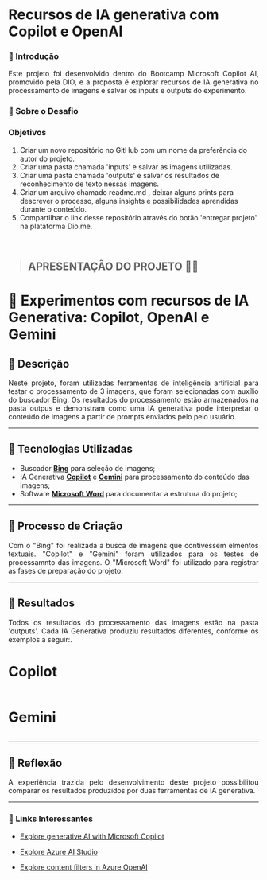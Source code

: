 # Recursos de IA generativa com Copilot e OpenAI

### 🚀 Introdução

<p align='justify'>
Este projeto foi desenvolvido dentro do Bootcamp Microsoft Copilot AI, promovido pela DIO, e a proposta é explorar recursos de IA generativa no processamento de imagens e salvar os inputs e outputs do experimento. 
</p>

### 🎯 Sobre o Desafio 

### Objetivos

1. Criar um novo repositório no GitHub com um nome da preferência do autor do projeto.
2. Criar uma pasta chamada 'inputs' e salvar as imagens utilizadas.
3. Criar uma pasta chamada 'outputs' e salvar os resultados de reconhecimento de texto nessas imagens.
4. Criar um arquivo chamado readme.md , deixar alguns prints para descrever o processo, alguns insights e possibilidades aprendidas durante o conteúdo.
5. Compartilhar o link desse repositório através do botão 'entregar projeto' na plataforma Dio.me.

</br>  

> ## APRESENTAÇÃO DO PROJETO 💪🤓

# 🤖 Experimentos com recursos de IA Generativa: Copilot, OpenAI e Gemini

## 📒 Descrição 
<p align='justify'>
Neste projeto, foram utilizadas ferramentas de inteligência artificial para testar o processamento de 3 imagens, que foram selecionadas com auxílio do buscador Bing. Os resultados do processamento estão armazenados na pasta outpus e demonstram como uma IA generativa pode interpretar o conteúdo de imagens a partir de prompts enviados pelo pelo usuário.   
</p>

---

## 🤖 Tecnologias Utilizadas
- Buscador **[Bing](https://www.bing.com/)** para seleção de imagens;
- IA Generativa **[Copilot](https://www.bing.com/chat?form=NTPCHB)** e **[Gemini](https://gemini.google.com/u/1/app)** para processamento do conteúdo das imagens;
- Software **[Microsoft Word](https://www.microsoft.com/pt-br/microsoft-365/p/word/cfq7ttc0hlkm)** para documentar a estrutura do projeto;

---

## 🧐 Processo de Criação  
<p align='justify'>
Com o "Bing" foi realizada a busca de imagens que contivessem elmentos textuais. "Copilot" e "Gemini" foram utilizados para os testes de processamnto das imagens. O "Microsoft Word" foi utilizado para registrar as fases de preparação do projeto. 
</p>

---

## 🚀 Resultados
<p align='justify'>
Todos os resultados do processamento das imagens estão na pasta 'outputs'. Cada IA Generativa produziu resultados diferentes, conforme os exemplos a seguir:.   
</p>  

# Copilot

<img src=''>

# Gemini

<img src=''>


---

## 💭 Reflexão
<p align='justify'>
A experiência trazida pelo desenvolvimento deste projeto possibilitou comparar os resultados produzidos por duas ferramentas de IA generativa. 
</p>

--- 

### 🔗 Links Interessantes  

- [Explore generative AI with Microsoft Copilot](https://microsoftlearning.github.io/mslearn-ai-fundamentals/Instructions/Labs/12-generative-ai.html)

- [Explore Azure AI Studio](https://microsoftlearning.github.io/mslearn-ai-studio/Instructions/01-Explore-ai-studio.html)

- [Explore content filters in Azure OpenAI](https://microsoftlearning.github.io/mslearn-ai-fundamentals/Instructions/Labs/14-azure-openai-content-filters.html)


